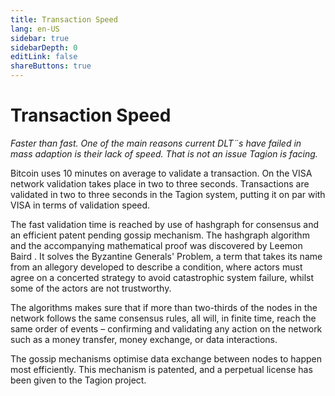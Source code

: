 ```yaml
---
title: Transaction Speed
lang: en-US
sidebar: true
sidebarDepth: 0
editLink: false
shareButtons: true
---
```


# Transaction Speed

_Faster than fast. One of the main reasons current DLT¨s have failed in mass adaption is their lack of speed. That is not an issue Tagion is facing._

Bitcoin uses 10 minutes on average to validate a transaction. On the VISA network validation takes place in two to three seconds. Transactions are validated in two to three seconds in the Tagion system, putting it on par with VISA in terms of validation speed.

The fast validation time is reached by use of hashgraph for consensus and an efficient patent pending gossip mechanism. The hashgraph algorithm and the accompanying mathematical proof was discovered by Leemon Baird . 
It solves the Byzantine Generals' Problem, a term that takes its name from an allegory developed to describe a condition, where actors must agree on a concerted strategy to avoid catastrophic system failure, whilst some of the actors are not trustworthy. 

The algorithms makes sure that if more than two-thirds of the nodes in the network follows the same consensus rules, all will, in finite time, reach the same order of events – confirming and validating any action on the network such as a money transfer, money exchange, or data interactions. 

The gossip mechanisms optimise data exchange between nodes to happen most efficiently. This mechanism is patented, and a perpetual license has been given to the Tagion project. 
